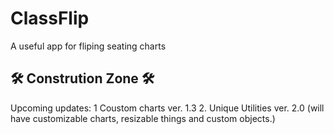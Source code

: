 # ClassFlip
A useful app for fliping seating charts

## 🛠 Constrution Zone 🛠

Upcoming updates:
1  Coustom charts ver. 1.3
2. Unique Utilities ver. 2.0 (will have customizable charts, resizable things and custom objects.) 